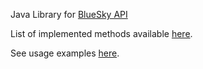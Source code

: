 Java Library for [BlueSky API]([url](https://docs.bsky.app/))

List of implemented methods available [here]([url](https://github.com/RedouaneBALI/RedSky/blob/main/src/main/java/io/github/redouanebali/IBlueskyClient.java)).

See usage examples [here]([url](https://github.com/RedouaneBALI/RedSky/blob/main/src/test/java/IntegrationTest.java)).
